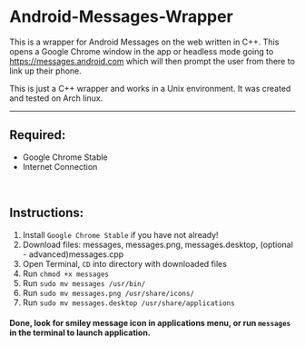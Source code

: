 # Android-Messages-Wrapper
This is a wrapper for Android Messages on the web written in C++. This opens a Google Chrome window in the app or headless mode going to https://messages.android.com which will then prompt the user from there to link up their phone. 

This is just a C++ wrapper and works in a Unix environment. It was created and tested on Arch linux.
<br /><hr />
<h2>Required:</h2>
<ul>
  <li>Google Chrome Stable</li>
  <li>Internet Connection</li>
</ul>
<br />
<h2>Instructions:</h2>
<ol>
  <li>Install <code>Google Chrome Stable</code> if you have not already!</li>
  <li>Download files: messages, messages.png, messages.desktop, (optional - advanced)messages.cpp</li>
  <li>Open Terminal, <code>CD</code> into directory with downloaded files</li>
  <li>Run <code>chmod +x messages</code></li>
  <li>Run <code>sudo mv messages /usr/bin/</code></li>
  <li>Run <code>sudo mv messages.png /usr/share/icons/</code></li>
  <li>Run <code>sudo mv messages.desktop /usr/share/applications</code></li>
</ol>

<h4>Done, look for smiley message icon in applications menu, or run <code>messages</code> in the terminal to launch application.</h4>
